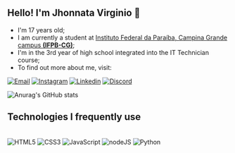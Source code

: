 ## **Hello! I'm Jhonnata Virginio 👋**

- I'm 17 years old;
- I am currently a student at [Instituto Federal da Paraíba, Campina Grande campus **(IFPB-CG)**](https://ifpb.edu.br/campinagrande);
- I'm in the 3rd year of high school integrated into the IT Technician course;
- To find out more about me, visit:

[![Email](https://img.shields.io/badge/Gmail-D14836?style=for-the-badge&logo=gmail&logoColor=white)](https://mail.google.com/mail/u/0/?fs=1&tf=cm&source=mailto&to=jhonnatavieiravirginio@gmail.com)
[![Instagram](https://img.shields.io/badge/Instagram-E4405F?style=for-the-badge&logo=instagram&logoColor=white)](https://www.instagram.com/jhonnata__virginio/)
[![Linkedin](https://img.shields.io/badge/LinkedIn-0077B5?style=for-the-badge&logo=linkedin&logoColor=white)](https://www.linkedin.com/in/jhonnata-vieira-virginio-31352a24b/)
[![Discord](https://img.shields.io/badge/Discord-7289DA?style=for-the-badge&logo=discord&logoColor=white)](https://discord.com/channels/@Jhonnata_Virginio)

![Anurag's GitHub stats](https://github-readme-stats.vercel.app/api?username=Jhonnata-Virginio&show_icons=true&theme=dark)


## **Technologies I frequently use**

<div style='display: inline_block'><br/>
    <img align='center' alt='HTML5' src='https://img.shields.io/badge/HTML5-E34F26?style=for-the-badge&logo=html5&logoColor=white'>
    <img align='center' alt='CSS3' src='https://img.shields.io/badge/CSS3-1572B6?style=for-the-badge&logo=css3&logoColor=white'>
    <img align='center' alt='JavaScript' src='https://img.shields.io/badge/JavaScript-F7DF1E?style=for-the-badge&logo=javascript&logoColor=black'>
    <img align='center' alt='nodeJS' src='https://img.shields.io/badge/Node.js-43853D?style=for-the-badge&logo=node.js&logoColor=white'>
    <img align='center' alt='Python' src='https://img.shields.io/badge/Python-3776AB?style=for-the-badge&logo=python&logoColor=white'>
</div>



<!---

link para os cards: https://dev.to/envoy_/150-badges-for-github-pnk

link para os graficos: https://github.com/anuraghazra/github-readme-stats?tab=readme-ov-file

Jhonnata-Virginio/Jhonnata-Virginio is a ✨ special ✨ repository because its `README.md` (this file) appears on your GitHub profile.
You can click the Preview link to take a look at your changes.
--->
